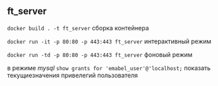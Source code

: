 ## ft_server

`docker build . -t ft_server` сборка контейнера

`docker run -it -p 80:80 -p 443:443 ft_server` интерактивный режим

`docker run -td -p 80:80 -p 443:443 ft_server` фоновый режим

в режиме *mysql*
`show grants for 'emabel_user'@'localhost;` показать текущиезначения привелегий пользователя
